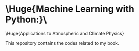 # \Huge{Machine Learning with Python:}\\
\Huge{Applications to Atmospheric and Climate Physics}

This repository contains the codes related to my book. 
